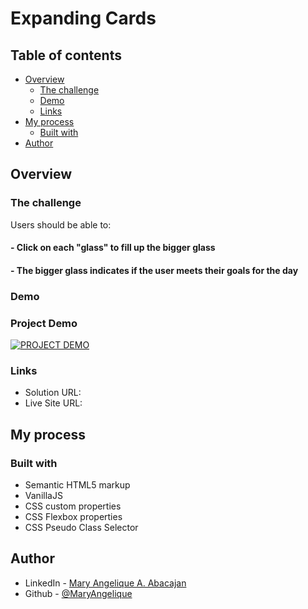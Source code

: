 # Expanding Cards


## Table of contents

- [Overview](#overview)
  - [The challenge](#the-challenge)
  - [Demo](#demo)
  - [Links](#links)
- [My process](#my-process)
  - [Built with](#built-with)
- [Author](#author)

## Overview

### The challenge

Users should be able to:

#### - Click on each "glass" to fill up the bigger glass
#### - The bigger glass indicates if the user meets their goals for the day

### Demo


### Project Demo
[![PROJECT DEMO](https://user-images.githubusercontent.com/51681480/168502867-ada71457-50c5-493b-b3ef-8ed1e136377f.jpeg)](https://www.loom.com/share/3a31f4728d2944a6a44fe8c057e5f56c)

### Links

- Solution URL:
- Live Site URL: 

## My process

### Built with

- Semantic HTML5 markup
- VanillaJS
- CSS custom properties
- CSS Flexbox properties
- CSS Pseudo Class Selector
## Author

- LinkedIn - [Mary Angelique A. Abacajan](https://github.com/MaryAngelique/)
- Github - [@MaryAngelique](https://www.github.com/MaryAngelique)

